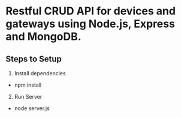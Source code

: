# Restful CRUD API for devices and gateways using Node.js, Express and MongoDB.

## Steps to Setup

1. Install dependencies

- npm install

2. Run Server

- node server.js
